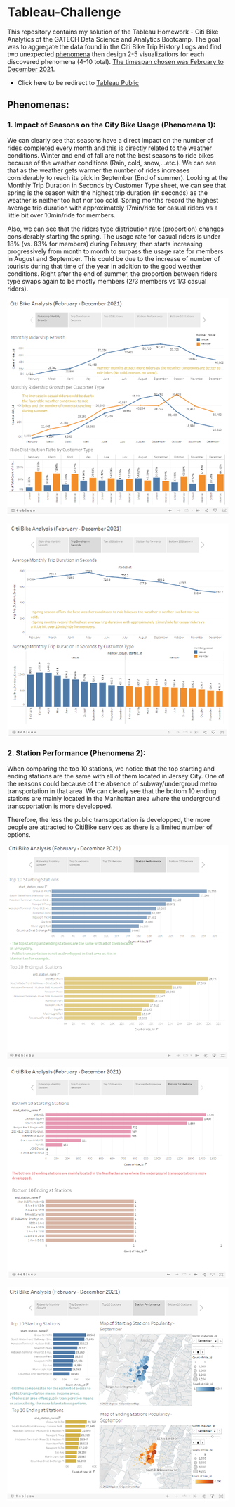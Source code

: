 # Tableau-Challenge

This repository contains my solution of the Tableau Homework - Citi Bike Analytics of the GATECH Data Science and Analytics Bootcamp. The goal was to aggregate the data found in the Citi Bike Trip History Logs and find two unexpected [phenomena](Phenomenas_Analysis.txt) then design 2-5 visualizations for each discovered phenomena (4-10 total). [The timespan chosen was February to December 2021](Resources/).

* Click here to be redirect to [Tableau Public](https://public.tableau.com/app/profile/nazih.bouanani/viz/CitiBikeAnalysisFebruary-December2021/CitiBikesAnalysisFebruary-December2021)

## Phenomenas:
### 1. Impact of Seasons on the City Bike Usage (Phenomena 1): 

We can clearly see that seasons have a direct impact on the number of rides completed every month and this is directly related to the weather conditions. Winter and end of fall are not the best seasons to ride bikes because of the weather conditions (Rain, cold, snow,...etc.). We can see that as the weather gets warmer the number of rides increases considerably to reach its pick in September (End of summer). Looking at the Monthly Trip Duration in Seconds by Customer Type sheet, we can see that spring is the season with the highest trip duration (in seconds) as the weather is neither too hot nor too cold. Spring months record the highest average trip duration with approximately 17min/ride for casual riders vs a little bit over 10min/ride for members.

Also, we can see that the riders type distribution rate (proportion) changes considerably starting the spring. The usage rate for casual riders is under 18% (vs. 83% for members) during February, then starts increasing progressively from month to month to surpass the usage rate for members in August and September. This could be due to the increase of number of tourists during that time of the year in addition to the good weather conditions. Right after the end of summer, the proportion between riders type swaps again to be mostly members (2/3 members vs 1/3 casual riders). 

![Monthly Ridership Growth](Images/Monthly_Ridership_Growth.PNG)

![Average Trip Duration](Images/Average_Trip_Duration.PNG)

### 2. Station Performance (Phenomena 2): 

When comparing the top 10 stations, we notice that the top starting and ending stations are the same with all of them located in Jersey City. One of the reasons could because of the absence of subway/undergroud metro transportation in that area. We can clearly see that the bottom 10 ending stations are mainly located in the Manhattan area where the underground transoportation is more developped. 

Therefore, the less the public transoportation is developped, the more people are attracted to CitiBike services as there is a limited number of options.

![Top 10 Stations](Images/Top_10_Stations.PNG)

![Bottom 10 Stations](Images/Bottom_10_Stations.PNG)

![Station Performance](Images/Station_Performance.PNG)
